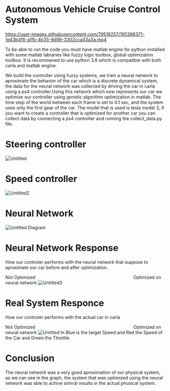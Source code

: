 # Autonomous Vehicle Cruise Control System 
https://user-images.githubusercontent.com/79518257/195386371-1e43b4f6-a1fb-4b35-9d98-3302cca43a3a.mp4

To be able to run the code you must have matlab engine for python installed with some matlab labraries like fuzzy logic toolbox, global optimization toolbox. It is recommened to use python 3.8 which is compatible with both carla and matlab engine.

We build the controller using fuzzy systems, we train a neural network to aproximate the behavior of the car which is a discrete dynamical system, the data for the neural network was collected by driving the car in carla using a ps4 controller.Using this network which now represents our car we optimize our controller using genetic algorithm optimization in matlab. The time step of the world between each frame is set to 0.1 sec, and the system uses only the first gear of the car. The model that is used is tesla model 3, if you want to create a controller that is optimized for another car you can collect data by connecting a ps4 controller and running the collect_data.py file.

# Steering controller 
![Untitled](https://user-images.githubusercontent.com/79518257/195391776-f883b568-5f24-487b-96ee-56d10bbecbfb.png)

# Speed controller 
![Untitled2](https://user-images.githubusercontent.com/79518257/195391789-6e1fb61a-c163-47e8-8666-3c4b2a164247.png)

# Neural Network 

![Untitled Diagram](https://user-images.githubusercontent.com/79518257/195580752-23a492f8-cefe-4e49-9899-502a4169b6d1.png)

# Neural Network Response
How our controler performs with the neural network that suppose to aproximate our car before and after optimization.

Not Optimized &emsp; &emsp; &emsp; &emsp; &emsp; &emsp; &emsp; &emsp; &emsp; &emsp; &emsp; &emsp; &emsp; &emsp; &emsp; &emsp; &emsp; Optimized on neural network
![Untitled3](https://user-images.githubusercontent.com/79518257/195392981-e68b6c92-35a7-46db-8c1f-c70b436140ed.png)

# Real System Responce 
How our controler performs with the actual car in carla 

Not Optimized &emsp; &emsp; &emsp; &emsp; &emsp; &emsp; &emsp; &emsp; &emsp; &emsp; &emsp; &emsp; &emsp; &emsp; &emsp; &emsp; &emsp;  Optimized on neural network
![Untitled](https://user-images.githubusercontent.com/79518257/195410670-8abf6094-1c6b-4a73-a849-e95b55abee65.png)
In Blue is the target Speed and Red the Speed of the Car and Green the Throttle.

# Conclusion 
The neural network was a very good aproximation of our physical system, as we can see in the graph, the system that was optimized using the neural network was able to achive simiral results in the actual phusical system.

